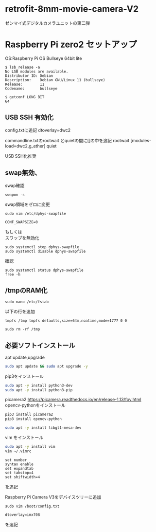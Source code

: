 # retrofit-8mm-movie-camera-V2
ゼンマイ式デジタルカメラユニットの第二弾


# Raspberry Pi zero2 セットアップ
OS:Raspberry Pi OS Bullseye 64bit lite

```
$ lsb_release -a
No LSB modules are available.
Distributor ID: Debian
Description:    Debian GNU/Linux 11 (bullseye)
Release:        11
Codename:       bullseye

$ getconf LONG_BIT
64
```

## USB SSH 有効化

config.txtに追記
dtoverlay=dwc2

commandline.txtのrootwait とquietの間に[]の中を追記
rootwait [modules-load=dwc2,g_ether] quiet

USB SSH化推奨
## swap無効、

swap確認
```
swapon -s
```
swap領域をゼロに変更
```
sudo vim /etc/dphys-swapfile
```
```
CONF_SWAPSIZE=0
```

もしくは   
スワップを無効化   
```
sudo systemctl stop dphys-swapfile
sudo systemctl disable dphys-swapfile
```
確認
```
sudo systemctl status dphys-swapfile
free -h
```

## /tmpのRAM化
```
sudo nano /etc/fstab
```
以下の行を追加
```
tmpfs /tmp tmpfs defaults,size=64m,noatime,mode=1777 0 0
```
```
sudo rm -rf /tmp
```

## 必要ソフトインストール
apt update,upgrade
```sh
sudo apt update && sudo apt upgrade -y
```

pip3をインストール

```sh
sudo apt -y install python3-dev
sudo apt -y install python3-pip
```

picamera2
https://picamera.readthedocs.io/en/release-1.13/fov.html
opencv-pythonをインストール
```sh
pip3 install picamera2
pip3 install opencv-python

sudo apt -y install libgl1-mesa-dev
```

vim をインストール
```sh
sudo apt -y install vim
vim ~/.vimrc
```
```
set number
syntax enable
set expandtab
set tabstop=4
set shiftwidth=4
```
を追記

Raspberry Pi Camera V3をデバイスツリーに追加
```
sudo vim /boot/config.txt
```
```
dtoverlay=imx708
```

を追記
